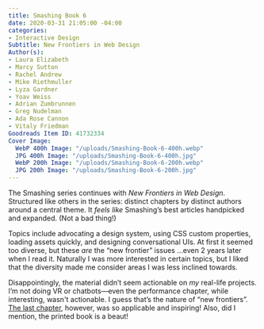 ```yaml
---
title: Smashing Book 6
date: 2020-03-31 21:05:00 -04:00
categories:
- Interactive Design
Subtitle: New Frontiers in Web Design
Author(s):
- Laura Elizabeth
- Marcy Sutton
- Rachel Andrew
- Mike Riethmuller
- Lyza Gardner
- Yoav Weiss
- Adrian Zumbrunnen
- Greg Nudelman
- Ada Rose Cannon
- Vitaly Friedman
Goodreads Item ID: 41732334
Cover Image:
  WebP 400h Image: "/uploads/Smashing-Book-6-400h.webp"
  JPG 400h Image: "/uploads/Smashing-Book-6-400h.jpg"
  WebP 200h Image: "/uploads/Smashing-Book-6-200h.webp"
  JPG 200h Image: "/uploads/Smashing-Book-6-200h.jpg"
---
```


The Smashing series continues with *New Frontiers in Web Design*. Structured like others in the series: distinct chapters by distinct authors around a central theme. It *feels like* Smashing’s best articles handpicked and expanded. (Not a bad thing!)

Topics include advocating a design system, using CSS custom properties, loading assets quickly, and designing conversational UIs. At first it seemed too diverse, but these *are* the “new frontier” issues …even 2 years later when I read it. Naturally I was more interested in certain topics, but I liked that the diversity made me consider areas I was less inclined towards.

Disappointingly, the material didn’t seem actionable on *my* real-life projects. I’m not doing VR or chatbots—even the performance chapter, while interesting, wasn't actionable. I guess that’s the nature of “new frontiers”. [The last chapter](https://www.smashingmagazine.com/2018/06/bringing-personality-back-to-the-web), however, was so applicable and inspiring! Also, did I mention, the printed book is a beaut!